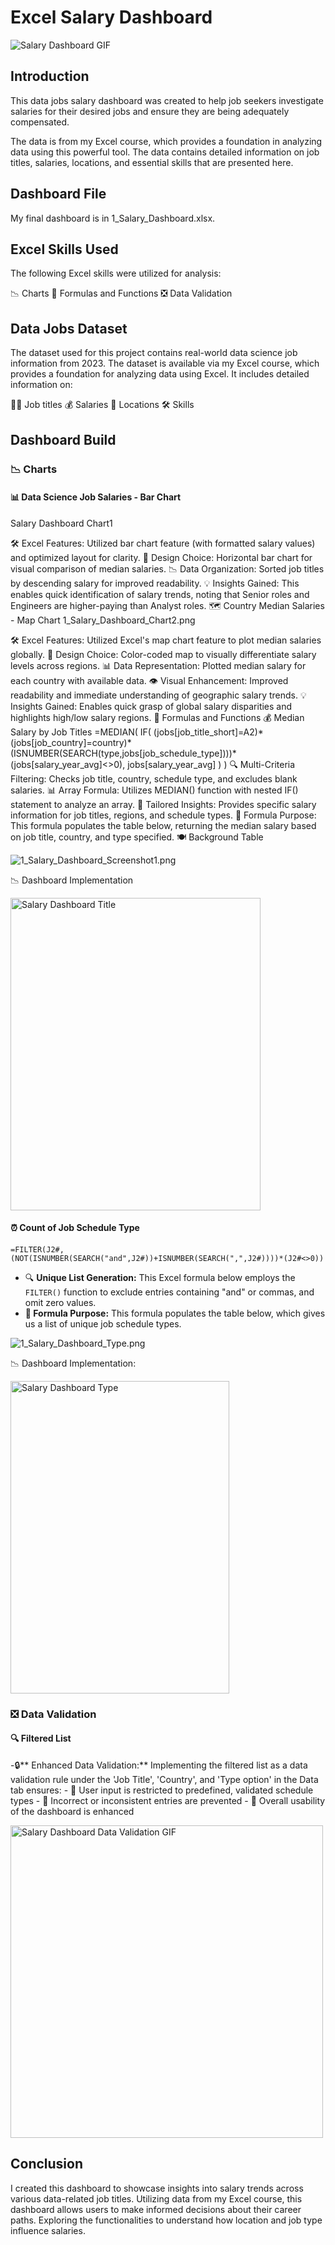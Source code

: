
# Excel Salary Dashboard

![Salary Dashboard GIF](https://github.com/swatipand/analyze-the-salary-of-data-scientist-in-different-by-using-excel-regions-/blob/main/1_Salary_Dashboard_Final_Dashboard%20(1).gif)

## Introduction

This data jobs salary dashboard was created to help job seekers investigate salaries for their desired jobs and ensure they are being adequately compensated.

The data is from my Excel course, which provides a foundation in analyzing data using this powerful tool. The data contains detailed information on job titles, salaries, locations, and essential skills that are presented here.

## Dashboard File

My final dashboard is in 1_Salary_Dashboard.xlsx.

## Excel Skills Used
The following Excel skills were utilized for analysis:

📉 Charts
🧮 Formulas and Functions
❎ Data Validation

## Data Jobs Dataset

The dataset used for this project contains real-world data science job information from 2023. The dataset is available via my Excel course, which provides a foundation for analyzing data using Excel. It includes detailed information on:

👨‍💼 Job titles
💰 Salaries
📍 Locations
🛠️ Skills

## Dashboard Build

### 📉 Charts

#### 📊 Data Science Job Salaries - Bar Chart

Salary Dashboard Chart1

🛠️ Excel Features: Utilized bar chart feature (with formatted salary values) and optimized layout for clarity.
🎨 Design Choice: Horizontal bar chart for visual comparison of median salaries.
📉 Data Organization: Sorted job titles by descending salary for improved readability.
💡 Insights Gained: This enables quick identification of salary trends, noting that Senior roles and Engineers are higher-paying than Analyst roles.
🗺️ Country Median Salaries - Map Chart
1_Salary_Dashboard_Chart2.png

🛠️ Excel Features: Utilized Excel's map chart feature to plot median salaries globally.
🎨 Design Choice: Color-coded map to visually differentiate salary levels across regions.
📊 Data Representation: Plotted median salary for each country with available data.
👁️ Visual Enhancement: Improved readability and immediate understanding of geographic salary trends.
💡 Insights Gained: Enables quick grasp of global salary disparities and highlights high/low salary regions.
🧮 Formulas and Functions
💰 Median Salary by Job Titles
=MEDIAN(
IF(
    (jobs[job_title_short]=A2)*
    (jobs[job_country]=country)*
    (ISNUMBER(SEARCH(type,jobs[job_schedule_type])))*
    (jobs[salary_year_avg]<>0),
    jobs[salary_year_avg]
)
)
🔍 Multi-Criteria Filtering: Checks job title, country, schedule type, and excludes blank salaries.
📊 Array Formula: Utilizes MEDIAN() function with nested IF() statement to analyze an array.
🎯 Tailored Insights: Provides specific salary information for job titles, regions, and schedule types.
🔢 Formula Purpose: This formula populates the table below, returning the median salary based on job title, country, and type specified.
🍽️ Background Table

![1_Salary_Dashboard_Screenshot1.png](/1_Salary_Dashboard_Screenshot1.png)

📉 Dashboard Implementation

<img src="/1_Salary_Dashboard_Job_Title.png" width="400" height="500" alt="Salary Dashboard Title">

#### ⏰ Count of Job Schedule Type

```
=FILTER(J2#,(NOT(ISNUMBER(SEARCH("and",J2#))+ISNUMBER(SEARCH(",",J2#))))*(J2#<>0))
```


- 🔍 **Unique List Generation:** This Excel formula below employs the `FILTER()` function to exclude entries containing "and" or commas, and omit zero values.
- **🔢 Formula Purpose:** This formula populates the table below, which gives us a list of unique job schedule types.


![1_Salary_Dashboard_Type.png](/1_Salary_Dashboard_Screenshot2.png)

📉 Dashboard Implementation:

<img src="/1_Salary_Dashboard_Type.png" width="350" height="500" alt="Salary Dashboard Type">


### ❎ Data Validation
#### 🔍 Filtered List
-🔒** Enhanced Data Validation:** Implementing the filtered list as a data validation rule under the 'Job Title', 'Country', and 'Type option' in the Data tab ensures:
    - 🎯 User input is restricted to predefined, validated schedule types
    - 🚫 Incorrect or inconsistent entries are prevented
    - 👥 Overall usability of the dashboard is enhanced

<img src="https://github.com/swatipand/analyze-the-salary-of-data-scientist-in-different-by-using-excel-regions-/blob/main/1_Salary_Dashboard_Data_Validation.gif" alt="Salary Dashboard Data Validation GIF" width="500"/>


## Conclusion
I created this dashboard to showcase insights into salary trends across various data-related job titles. Utilizing data from my Excel course, this dashboard allows users to make informed decisions about their career paths. Exploring the functionalities to understand how location and job type influence salaries.

